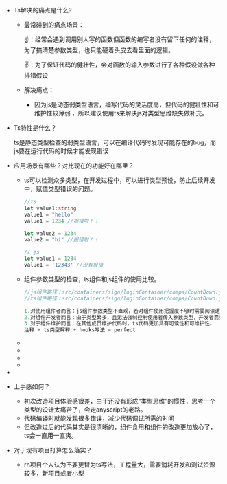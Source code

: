- Ts解决的痛点是什么?

  - 最常碰到的痛点场景：

    ☝️：经常会遇到调用别人写的函数但函数的编写者没有留下任何的注释，为了搞清楚参数类型，也只能硬着头皮去看里面的逻辑。

    ✌️：为了保证代码的健壮性，会对函数的输入参数进行了各种假设做各种排错假设

  

  - 解决痛点：
    - 因为js是动态弱类型语言，编写代码的灵活度高，但代码的健壮性和可维护性较薄弱 ，所以建议使用ts来解决js对类型思维缺失做补充。

  

- Ts特性是什么？

  ts是静态类型检查的弱类型语言，可以在编译代码时发现可能存在的bug，而js要在运行代码的时候才能发现错误

  

- 应用场景有哪些？对比现在的功能好在哪里？

  - ts可以检测众多类型，在开发过程中，可以进行类型预设，防止后续开发中，赋值类型错误的问题。

    ```typescript
    //ts
    let value1:string
    value1 = "hello"
    value1 = 1234 //报错啦！！
    
    let value2 = 1234
    value2 = "hi" //报错啦！！
    ```

    ```javascript
    // js
    let value1 = 1234
    value1 = '12343' //没有报错
    ```

    

  - 组件参数类型的检查，ts组件和js组件的使用比较。

    ```javascript
    //js组件路径：src/containers/sign/loginContainer/comps/CountDown.js
    //ts组件路径：src/containers/sign/loginContainer/comps/CountDown.js
    
    1.对使用组件者而言：js组件参数类型不直观，若对组件使用把握度不够时需要阅读逻辑后再去思考参数传入的安全性。
    2.对组件开发者而言：由于类型繁多，且无法强制控制使用者传入参数类型，开发者需要考虑参数传入的类型或是否为空的问题做过多的安全校验。
    3.对于组件维护而言：在其他成员维护代码时，ts代码更加具有可读性和可维护性。
    注释 + ts类型解释 + hooks写法 = perfect 
    
    ```

  - 

  - 

  - 

  - 

- 

- 上手感如何？

  - 初次改造项目体验感很差，由于还没有形成“类型思维”的惯性，思考一个类型的设计太痛苦了，会走anyscript的老路。
  - 代码编译时就能发现很多错误，减少代码调试所需的时间
  - 但改造过后的代码其实是很清晰的，组件食用和组件的改造更加放心了，ts会一直用一直爽。

  

- 对于现有项目打算怎么落实？

  - rn项目个人认为不要更替为ts写法，工程量大，需要消耗开发和测试资源较多，新项目或者小型

